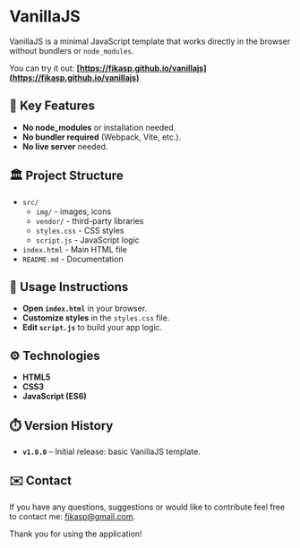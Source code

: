 # VanillaJS
VanillaJS is a minimal JavaScript template that works directly in the browser without bundlers or `node_modules`. 

You can try it out: **[https://fikasp.github.io/vanillajs](https://fikasp.github.io/vanillajs)**

## 🔗 Key Features

* **No node_modules** or installation needed.
* **No bundler required** (Webpack, Vite, etc.).
* **No live server** needed.

## 🏛️ Project Structure

- `src/`
  - `img/` - images, icons
  - `vendor/` - third-party libraries
  - `styles.css` - CSS styles
  - `script.js` - JavaScript logic
- `index.html` - Main HTML file
- `README.md` - Documentation

## 📄 Usage Instructions

* **Open `index.html`** in your browser.
* **Customize styles** in the `styles.css` file.
* **Edit `script.js`** to build your app logic.


## ⚙️ Technologies

* **HTML5**
* **CSS3**
* **JavaScript (ES6)**


## ⏱️ Version History

* **`v1.0.0`** – Initial release: basic VanillaJS template.

## ✉️ Contact
If you have any questions, suggestions or would like to contribute feel free to contact me: [fikasp@gmail.com](mailto:fikasp@gmail.com).

Thank you for using the application!